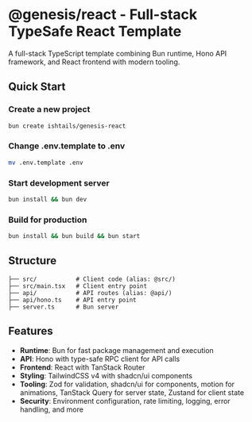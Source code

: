 # @genesis/react - Full-stack TypeSafe React Template

A full-stack TypeScript template combining Bun runtime, Hono API framework, and React frontend with modern tooling.

## Quick Start

### Create a new project
```bash
bun create ishtails/genesis-react
```

### Change .env.template to .env
```bash
mv .env.template .env
```

### Start development server
```bash
bun install && bun dev
```

### Build for production
```bash
bun install && bun build && bun start
```

## Structure

```
├── src/           # Client code (alias: @src/)
├── src/main.tsx   # Client entry point
├── api/           # API routes (alias: @api/) 
├── api/hono.ts    # API entry point
├── server.ts      # Bun server
```

## Features

- **Runtime**: Bun for fast package management and execution
- **API**: Hono with type-safe RPC client for API calls
- **Frontend**: React with TanStack Router
- **Styling**: TailwindCSS v4 with shadcn/ui components
- **Tooling**: Zod for validation, shadcn/ui for components, motion for animations, TanStack Query for server state, Zustand for client state
- **Security**: Environment configuration, rate limiting, logging, error handling, and more
